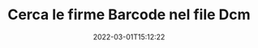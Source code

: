 ---
############################# Static ############################
layout: "auto-gen-signature"
date: 2022-03-01T15:12:22
draft: false
operation: Search
signaturetype: Barcode
fileformat: Dcm
productName: Java
lang: it
productCode: java
otherformats: pdf doc docx docm dot dotm dotx odt ott rtf xls xlsx xlsm xlsb csv ods ots xltx xltm ppt pptx pps ppsx odp otp potx potm pptm ppsm png jpg bmp gif tiff svg webp wmf
breadcrumb: Search Barcode signatures at Dcm with Java

############################# Head ############################
head_title: "Cerca le firme Barcode nel file Dcm in Java"
head_description: "Usa Java per cercare le firme Barcode nei file Dcm utilizzando poche righe di codice."

############################# Header ############################
title: "Cerca le firme Barcode nel file Dcm"
description: "L'API nativa Java consente di cercare firme Barcode in file Dcm già firmati. Esegui una ricerca avanzata di firme elettroniche all'interno dei tuoi documenti Dcm utilizzando poche righe di codice."
bg_image: "https://cms.admin.containerize.com/templates/aspose/App_Themes/V3/images/bg/header1.png"
bg_overlay: false
button:
    enable: true

############################# SubMenu ############################
submenu:
    enable: true

    left:
        img_alt: "GroupDocs.Signature for Java"
        image: "https://cms.admin.containerize.com/templates/groupdocs/images/product-logos/90x90-noborder/groupdocsature-java.png"
        product: "GroupDocs.Signature"
        platform: "Java"



############################# About ############################
about:
    enable: true
    title: "Informazioni sull'API GroupDocs.Signature for Java"
    content: |
        [GroupDocs.Signature for Java](https://products.groupdocs.com/signature/java/) fornisce l'API Java per l'elaborazione di documenti utilizzando vari tipi di firma come testi, immagini, certificati digitali, codici a barre, codici QR, timbri o metadati. Gli utenti possono aggiungere, eliminare, aggiornare, verificare o cercare firme elettroniche all'interno di PDF, documenti MS Word, cartelle di lavoro MS Excel, presentazioni MS PowerPoint, file Adobe Photoshop e vari formati di immagine, con supporto aggiuntivo per la personalizzazione delle proprietà delle firme secondo necessità.
    

############################# Steps ############################
steps:
    enable: true
    title_left: "Come cercare le firme Barcode in Dcm"
    content_left: |
        [GroupDocs.Signature for Java](https://products.groupdocs.com/signature/java/) consente agli sviluppatori di Java di cercare più facilmente le firme Barcode nei file Dcm dalle loro applicazioni implementando alcuni semplici passaggi.
        
        * Crea una nuova istanza della classe Signature e passa il percorso del documento di origine come parametro del costruttore.
        * Crea un'istanza dell'oggetto SearchOptions in base alle tue esigenze e specifica le opzioni di ricerca.
        * Chiama il metodo di ricerca dell'istanza della classe Signature e passa ad esso SearchOptions.
        * Elabora i risultati della ricerca in base alle tue richieste.

    title_right: "Requisiti di sistema"
    content_right: |
        GroupDocs.Signature for Java sono supportati su tutte le principali piattaforme e sistemi operativi. Prima di eseguire il codice seguente, assicurati di avere i seguenti prerequisiti installati sul tuo sistema.

        * Sistemi operativi: Microsoft Windows, Linux, MacOS
        * Ambienti di sviluppo: NetBeans, Intellij IDEA, Eclipse, etc.
        * Java runtime: J2SE 6.0 and above
        * Scarica l'ultima versione di GroupDocs.Signature for Java da [Maven](https://repository.groupdocs.com/webapp/#/artifacts/browse/tree/General/repo/com/groupdocs/groupdocs-signature)
         
    code: |
        ```java    
        
        // Set up input Dcm file
        String filePath = "input.dcm";

        // Instantiate Signature for input file
        Signature signature = new Signature(filePath);

        //Create search options
        BarcodeSearchOptions options = new BarcodeSearchOptions();

        // specify special pages to search on 
        options.setAllPages(false);
        // single page number
        options.setPageNumber(1);
        // specify text match type
        options.setMatchType(TextMatchType.Contains);
        // specify text pattern to search
        options.setText("Text signature");
        // return  Barcode images for processing
        options.setReturnContent(true);
        // set up type of returned  Barcode images
        options.setReturnContentType(FileType.PNG);
                            
        // search for Barcode signatures in Dcm document
        List<BarcodeSignature> signatures = signature.search(BarcodeSignature.class, options);

        // process signatures which were found 
        signatures.forEach(item -> System.out.println(item.toString()));

        ```

############################# Demos ############################
demos:
    enable: true
    title: "Cerca Barcode firme elettroniche Demo live"
    content: |
       Cerca subito nel documento varie firme elettroniche nei file Dcm visitando il sito Web [GroupDocs.Signature App](https://products.groupdocs.app/signature/family).

        
############################# More Formats ############################
more_formats:
    enable: true
    title: "Cerca altre firme Barcode utilizzando Java"
    content: |
        "Le firme elettroniche ricercano in vari documenti. Trova le firme da uno dei formati di file più diffusi come mostrato di seguito."
    format: 
           
       
back_to_top:
    enable: true
---